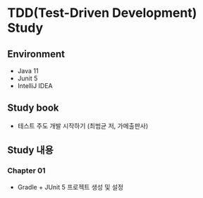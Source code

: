 # TDD(Test-Driven Development) Study
## Environment
* Java 11
* Junit 5
* IntelliJ IDEA

## Study book
* 테스트 주도 개발 시작하기 (최범균 저, 가메출판사)

## Study 내용
### Chapter 01
* Gradle + JUnit 5 프로젝트 생성 및 설정

